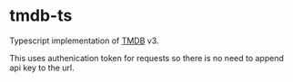 # tmdb-ts


Typescript implementation of [TMDB](https://developers.themoviedb.org/) v3.


This uses authenication token for requests so there is no need to append api key to the url. 

